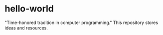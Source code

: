 # hello-world
"Time-honored tradition in computer programming." This repository stores ideas and resources.
